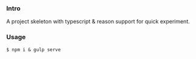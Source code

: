 ### Intro
A project skeleton with typescript & reason support for quick experiment.

### Usage

```
$ npm i & gulp serve
```